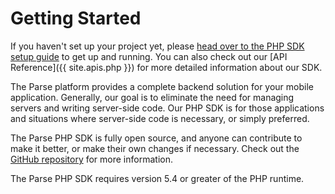 # Getting Started

If you haven't set up your project yet, please [head over to the PHP SDK setup guide](https://github.com/parse-community/parse-php-sdk#installation) to get up and running. You can also check out our [API Reference]({{ site.apis.php }}) for more detailed information about our SDK.

The Parse platform provides a complete backend solution for your mobile application. Generally, our goal is to eliminate the need for managing servers and writing server-side code. Our PHP SDK is for those applications and situations where server-side code is necessary, or simply preferred.

The Parse PHP SDK is fully open source, and anyone can contribute to make it better, or make their own changes if necessary.  Check out the [GitHub repository](https://github.com/parse-community/parse-php-sdk) for more information.

The Parse PHP SDK requires version 5.4 or greater of the PHP runtime.
